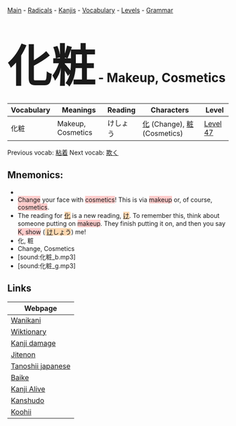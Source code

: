 <style> bigfont {font-size: 100px}</style>
[Main](../README.md) -
[Radicals](../radicals.md) -
[Kanjis](../kanjis.md) -
[Vocabulary](../vocabulary.md) -
[Levels](../levels.md) -
[Grammar](../grammar.md)
# <bigfont> 化粧</bigfont> - Makeup, Cosmetics 

| Vocabulary | Meanings | Reading | Characters | Level |
| --- | --- | --- | --- | --- |
| 化粧 | Makeup, Cosmetics | けしょう |  [化](../kanjis/化.md) (Change), [粧](../kanjis/粧.md) (Cosmetics) | [Level 47](../levels/wk_level47.md) |

Previous vocab: [粘着](粘着.md) Next vocab: [欺く](欺く.md) 

## Mnemonics:

* 
* <span style="background-color:#ffcccb"> Change</span> your face with <span style="background-color:#ffcccb"> cosmetics</span>! This is via <span style="background-color:#ffcccb"> makeup</span> or, of course, <span style="background-color:#ffcccb"> cosmetics</span>.
* The reading for <span style="background-color:#fed8b1"> [化](https://jisho.org/search/化)</span> is a new reading, <span style="background-color:#fed8b1"> [け](https://jisho.org/search/け)</span>. To remember this, think about someone putting on <span style="background-color:#ffcccb"> makeup</span>. They finish putting it on, and then you say <span style="background-color:#ffcccb"> K, show</span> (<span style="background-color:#fed8b1"> [け](https://jisho.org/search/け)しょう</span>) me!
* 化, 粧
* Change, Cosmetics
* [sound:化粧_b.mp3]
* [sound:化粧_g.mp3]


## Links 

| Webpage |
| --- |
| [Wanikani          ](https://www.wanikani.com/kanji/化粧) |
| [Wiktionary        ](https://en.wiktionary.org/wiki/化粧) |
| [Kanji damage      ](http://www.kanjidamage.com/kanji/search?utf8=✓&q=化粧) |
| [Jitenon           ](https://jitenon.com/kanji/化粧) |
| [Tanoshii japanese ](https://www.tanoshiijapanese.com/dictionary/kanji.cfm?k=化粧) |
| [Baike             ](https://baike.baidu.com/item/化粧) |
| [Kanji Alive       ](https://app.kanjialive.com/化粧) |
| [Kanshudo          ](https://www.kanshudo.com/searchmn?q=化粧) |
| [Koohii            ](https://kanji.koohii.com/study/kanji/化粧) |
